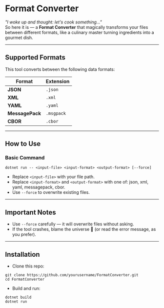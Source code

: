 # Format Converter

*"I woke up and thought: let's cook something..."*  
So here it is — a **Format Converter** that magically transforms your files between different formats, like a culinary master turning ingredients into a gourmet dish.

---

## Supported Formats

This tool converts between the following data formats:

| Format       | Extension   |
|--------------|-------------|
| **JSON**     | `.json`     |
| **XML**      | `.xml`      |
| **YAML**     | `.yaml`     |
| **MessagePack** | `.msgpack` |
| **CBOR**     | `.cbor`     |
---

## How to Use

### Basic Command

```
dotnet run -- <input-file> <input-format> <output-format> [--force]
```
- Replace `<input-file>` with your file path.
- Replace `<input-format>` and `<output-format>` with one of: json, xml, yaml, messagepack, cbor.
- Use `--force` to overwrite existing files.
---

## Important Notes
- Use `--force` carefully — it will overwrite files without asking.
- If the tool crashes, blame the universe 🌌 (or read the error message, as you prefer).
---

## Installation
- Clone this repo:
```
git clone https://github.com/yourusername/FormatConverter.git
cd FormatConverter
```
- Build and run:
```
dotnet build
dotnet run
```
